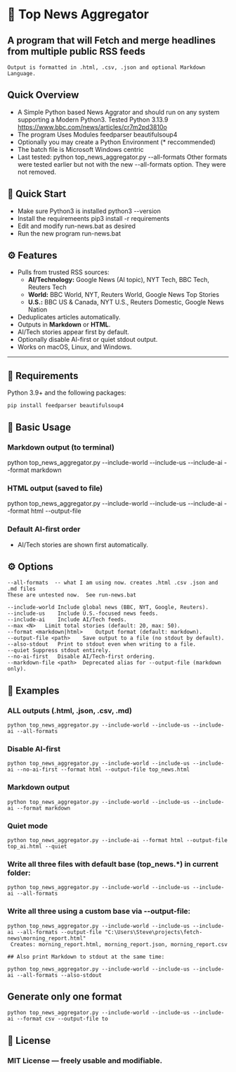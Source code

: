 # 📰 Top News Aggregator


## A program that  will Fetch and merge headlines from multiple public RSS feeds
```
Output is formatted in .html, .csv, .json and optional Markdown Language.
```
## Quick Overview

- A Simple Python based News Aggrator and should run on any system supporting a Modern Python3. Tested Python 3.13.9
  https://www.bbc.com/news/articles/cr7m2pd3810o
- The program Uses Modules feedparser beautifulsoup4
- Optionally you may create a Python Environment  (* reccommended)
- The batch file is Microsoft Windows centric
- Last tested:  python top_news_aggregator.py --all-formats
  Other formats were tested earlier but not with the new --all-formats option.  They were not removed. 



## 🚀 Quick Start

- Make sure Python3 is installed
  python3 --version
- Install the requiremeents
  pip3 install -r requirements  
- Edit and modify run-news.bat as desired
- Run the new program
  run-news.bat


## ⚙️ Features

- Pulls from trusted RSS sources:
  - **AI/Technology:** Google News (AI topic), NYT Tech, BBC Tech, Reuters Tech
  - **World:** BBC World, NYT, Reuters World, Google News Top Stories
  - **U.S.:** BBC US & Canada, NYT U.S., Reuters Domestic, Google News Nation
- Deduplicates articles automatically.
- Outputs in **Markdown** or **HTML**.
- AI/Tech stories appear first by default.
- Optionally disable AI-first or quiet stdout output.
- Works on macOS, Linux, and Windows.

---

## 🧩 Requirements

Python 3.9+ and the following packages:

```
pip install feedparser beautifulsoup4
```

## 🧠 Basic Usage

### Markdown output (to terminal)
python top_news_aggregator.py --include-world --include-us --include-ai --format markdown

### HTML output (saved to file)
python top_news_aggregator.py --include-world --include-us --include-ai --format html --output-file 

### Default AI-first order

- AI/Tech stories are shown first automatically.

## ⚙️ Options
```
--all-formats  -- what I am using now. creates .html .csv .json and .md files
These are untested now.  See run-news.bat

--include-world	Include global news (BBC, NYT, Google, Reuters).
--include-us	Include U.S.-focused news feeds.
--include-ai	Include AI/Tech feeds.
--max <N>	Limit total stories (default: 20, max: 50).
--format <markdown|html>	Output format (default: markdown).
--output-file <path>	Save output to a file (no stdout by default).
--also-stdout	Print to stdout even when writing to a file.
--quiet	Suppress stdout entirely.
--no-ai-first	Disable AI/Tech-first ordering.
--markdown-file <path>	Deprecated alias for --output-file (markdown only).
```

## 🧭 Examples
### ALL outputs (.html, .json, .csv, .md)
```
python top_news_aggregator.py --include-world --include-us --include-ai --all-formats
```

### Disable AI-first
```
python top_news_aggregator.py --include-world --include-us --include-ai --no-ai-first --format html --output-file top_news.html
```
### Markdown output
```
python top_news_aggregator.py --include-world --include-us --include-ai --format markdown
```
### Quiet mode
```
python top_news_aggregator.py --include-ai --format html --output-file top_ai.html --quiet
```

### Write all three files with default base (top_news.*) in current folder:
```
python top_news_aggregator.py --include-world --include-us --include-ai --all-formats
```

### Write all three using a custom base via --output-file:
```
python top_news_aggregator.py --include-world --include-us --include-ai --all-formats --output-file "C:\Users\Steve\projects\fetch-news\morning_report.html"
 Creates: morning_report.html, morning_report.json, morning_report.csv
```

```
## Also print Markdown to stdout at the same time:

python top_news_aggregator.py --include-world --include-us --include-ai --all-formats --also-stdout
```

## Generate only one format
```
python top_news_aggregator.py --include-world --include-us --include-ai --format csv --output-file to
```


## 📜 License
### MIT License — freely usable and modifiable.
